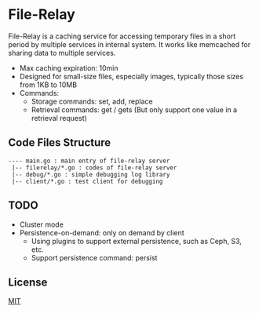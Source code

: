 # File-Relay

File-Relay is a caching service for accessing temporary files in a short period by multiple services in internal system.
It works like memcached for sharing data to multiple services.

- Max caching expiration: 10min
- Designed for small-size files, especially images, typically those sizes from 1KB to 10MB
- Commands:
  - Storage commands: set, add, replace
  - Retrieval commands: get / gets 
  (But only support one value in a retrieval request)


## Code Files Structure
```
---- main.go : main entry of file-relay server
 |-- filerelay/*.go : codes of file-relay server
 |-- debug/*.go : simple debugging log library
 |-- client/*.go : test client for debugging
```

## TODO

- Cluster mode
- Persistence-on-demand: only on demand by client
  - Using plugins to support external persistence, such as Ceph, S3, etc.
  - Support persistence command: persist


## License

[MIT](http://www.opensource.org/licenses/mit-license.php)